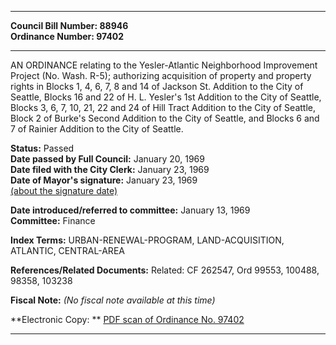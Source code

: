 * * * * *  
  
**Council Bill Number: [](#h0)[](#h2)88946**   
**Ordinance Number: 97402**  
  
* * * * *  
  
AN ORDINANCE relating to the Yesler-Atlantic Neighborhood Improvement Project (No. Wash. R-5); authorizing acquisition of property and property rights in Blocks 1, 4, 6, 7, 8 and 14 of Jackson St. Addition to the City of Seattle, Blocks 16 and 22 of H. L. Yesler's 1st Addition to the City of Seattle, Blocks 3, 6, 7, 10, 21, 22 and 24 of Hill Tract Addition to the City of Seattle, Block 2 of Burke's Second Addition to the City of Seattle, and Blocks 6 and 7 of Rainier Addition to the City of Seattle.  
  
**Status:** Passed   
**Date passed by Full Council:** January 20, 1969   
**Date filed with the City Clerk:** January 23, 1969   
**Date of Mayor's signature:** January 23, 1969   
[(about the signature date)](/~public/approvaldate.htm)   
  
  
**Date introduced/referred to committee:** January 13, 1969   
**Committee:** Finance   
  
**Index Terms:** URBAN-RENEWAL-PROGRAM, LAND-ACQUISITION, ATLANTIC, CENTRAL-AREA  
  
**References/Related Documents:** Related: CF 262547, Ord 99553, 100488, 98358, 103238  
  
**Fiscal Note:** *(No fiscal note available at this time)*  
  
**Electronic Copy: ** [PDF scan of Ordinance No. 97402](/~archives/Ordinances/Ord_97402.pdf)  
  
* * * * *  
